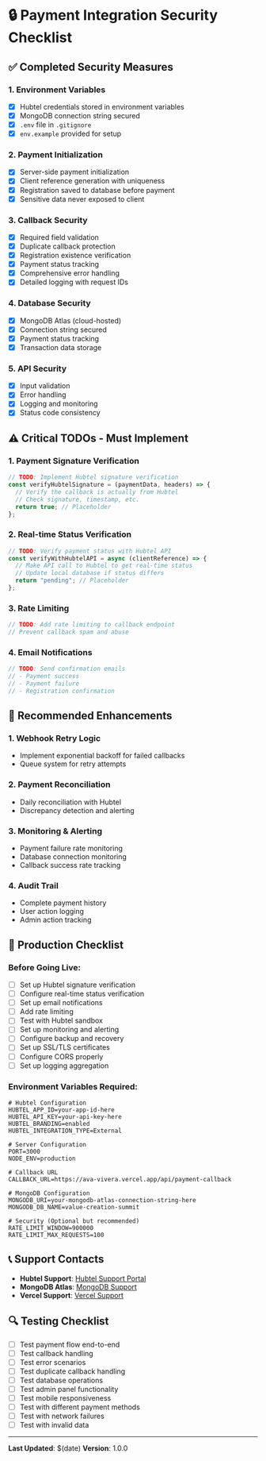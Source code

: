 # 🔒 Payment Integration Security Checklist

## ✅ **Completed Security Measures**

### 1. **Environment Variables**
- [x] Hubtel credentials stored in environment variables
- [x] MongoDB connection string secured
- [x] `.env` file in `.gitignore`
- [x] `env.example` provided for setup

### 2. **Payment Initialization**
- [x] Server-side payment initialization
- [x] Client reference generation with uniqueness
- [x] Registration saved to database before payment
- [x] Sensitive data never exposed to client

### 3. **Callback Security**
- [x] Required field validation
- [x] Duplicate callback protection
- [x] Registration existence verification
- [x] Payment status tracking
- [x] Comprehensive error handling
- [x] Detailed logging with request IDs

### 4. **Database Security**
- [x] MongoDB Atlas (cloud-hosted)
- [x] Connection string secured
- [x] Payment status tracking
- [x] Transaction data storage

### 5. **API Security**
- [x] Input validation
- [x] Error handling
- [x] Logging and monitoring
- [x] Status code consistency

## ⚠️ **Critical TODOs - Must Implement**

### 1. **Payment Signature Verification**
```javascript
// TODO: Implement Hubtel signature verification
const verifyHubtelSignature = (paymentData, headers) => {
  // Verify the callback is actually from Hubtel
  // Check signature, timestamp, etc.
  return true; // Placeholder
};
```

### 2. **Real-time Status Verification**
```javascript
// TODO: Verify payment status with Hubtel API
const verifyWithHubtelAPI = async (clientReference) => {
  // Make API call to Hubtel to get real-time status
  // Update local database if status differs
  return "pending"; // Placeholder
};
```

### 3. **Rate Limiting**
```javascript
// TODO: Add rate limiting to callback endpoint
// Prevent callback spam and abuse
```

### 4. **Email Notifications**
```javascript
// TODO: Send confirmation emails
// - Payment success
// - Payment failure
// - Registration confirmation
```

## 🔧 **Recommended Enhancements**

### 1. **Webhook Retry Logic**
- Implement exponential backoff for failed callbacks
- Queue system for retry attempts

### 2. **Payment Reconciliation**
- Daily reconciliation with Hubtel
- Discrepancy detection and alerting

### 3. **Monitoring & Alerting**
- Payment failure rate monitoring
- Database connection monitoring
- Callback success rate tracking

### 4. **Audit Trail**
- Complete payment history
- User action logging
- Admin action tracking

## 🚨 **Production Checklist**

### Before Going Live:
- [ ] Set up Hubtel signature verification
- [ ] Configure real-time status verification
- [ ] Set up email notifications
- [ ] Add rate limiting
- [ ] Test with Hubtel sandbox
- [ ] Set up monitoring and alerting
- [ ] Configure backup and recovery
- [ ] Set up SSL/TLS certificates
- [ ] Configure CORS properly
- [ ] Set up logging aggregation

### Environment Variables Required:
```env
# Hubtel Configuration
HUBTEL_APP_ID=your-app-id-here
HUBTEL_API_KEY=your-api-key-here
HUBTEL_BRANDING=enabled
HUBTEL_INTEGRATION_TYPE=External

# Server Configuration
PORT=3000
NODE_ENV=production

# Callback URL
CALLBACK_URL=https://ava-vivera.vercel.app/api/payment-callback

# MongoDB Configuration
MONGODB_URI=your-mongodb-atlas-connection-string-here
MONGODB_DB_NAME=value-creation-summit

# Security (Optional but recommended)
RATE_LIMIT_WINDOW=900000
RATE_LIMIT_MAX_REQUESTS=100
```

## 📞 **Support Contacts**

- **Hubtel Support**: [Hubtel Support Portal](https://support.hubtel.com)
- **MongoDB Atlas**: [MongoDB Support](https://support.mongodb.com)
- **Vercel Support**: [Vercel Support](https://vercel.com/support)

## 🔍 **Testing Checklist**

- [ ] Test payment flow end-to-end
- [ ] Test callback handling
- [ ] Test error scenarios
- [ ] Test duplicate callback handling
- [ ] Test database operations
- [ ] Test admin panel functionality
- [ ] Test mobile responsiveness
- [ ] Test with different payment methods
- [ ] Test with network failures
- [ ] Test with invalid data

---

**Last Updated**: $(date)
**Version**: 1.0.0
